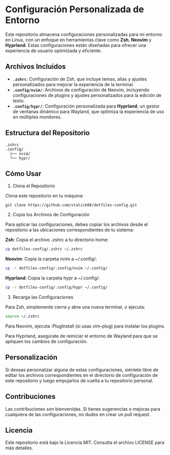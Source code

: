 # Configuración Personalizada de Entorno

Este repositorio almacena configuraciones personalizadas para mi entorno en Linux, con un enfoque en herramientas clave como **Zsh**, **Neovim** y **Hyprland**. Estas configuraciones están diseñadas para ofrecer una experiencia de usuario optimizada y eficiente.

## Archivos Incluidos

- **`.zshrc`**: Configuración de Zsh, que incluye temas, alias y ajustes personalizados para mejorar la experiencia de la terminal.
- **`.config/nvim/`**: Archivos de configuración de Neovim, incluyendo configuraciones de plugins y ajustes personalizados para la edición de texto.
- **`.config/hypr/`**: Configuración personalizada para **Hyprland**, un gestor de ventanas dinámico para Wayland, que optimiza la experiencia de uso en múltiples monitores.

## Estructura del Repositorio

```plaintext
.zshrc
.config/
  ├── nvim/
  └── hypr/
```

## Cómo Usar

1. Clona el Repositorio

Clona este repositorio en tu máquina:

```
git clone https://github.com/statick88/dotfiles-config.git
```

2. Copia los Archivos de Configuración

Para aplicar las configuraciones, debes copiar los archivos desde el repositorio a las ubicaciones correspondientes de tu sistema:

**Zsh**: Copia el archivo .zshrc a tu directorio home:

```bash
cp dotfiles-config/.zshrc ~/.zshrc
```

**Neovim**: Copia la carpeta nvim a ~/.config/:

```bash
cp -r dotfiles-config/.config/nvim ~/.config/
```

**Hyprland**: Copia la carpeta hypr a ~/.config/:

```bash
cp -r dotfiles-config/.config/hypr ~/.config/
```

3. Recarga las Configuraciones

Para Zsh, simplemente cierra y abre una nueva terminal, o ejecuta:

```bash
source ~/.zshrc
```

Para Neovim, ejecuta :PlugInstall (si usas vim-plug) para instalar los plugins.

Para Hyprland, asegúrate de reiniciar el entorno de Wayland para que se apliquen los cambios de configuración.

## Personalización

Si deseas personalizar alguna de estas configuraciones, siéntete libre de editar los archivos correspondientes en el directorio de configuración de este repositorio y luego empujarlos de vuelta a tu repositorio personal.

## Contribuciones

Las contribuciones son bienvenidas. Si tienes sugerencias o mejoras para cualquiera de las configuraciones, no dudes en crear un pull request.

## Licencia

Este repositorio está bajo la Licencia MIT. Consulta el archivo LICENSE para más detalles.
